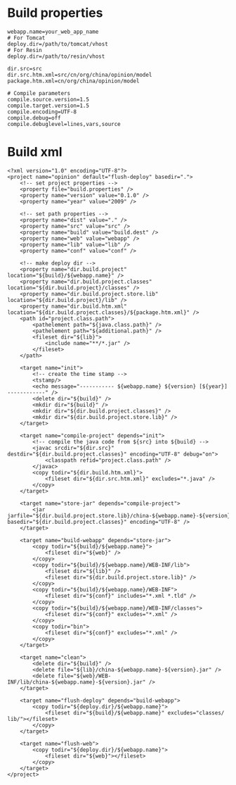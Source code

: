 # Build properties

    webapp.name=your_web_app_name
    # For Tomcat
    deploy.dir=/path/to/tomcat/vhost
    # For Resin
    deploy.dir=/path/to/resin/vhost
    
    dir.src=src
    dir.src.htm.xml=src/cn/org/china/opinion/model
    package.htm.xml=cn/org/china/opinion/model
    
    # Compile parameters
    compile.source.version=1.5
    compile.target.version=1.5
    compile.encoding=UTF-8
    compile.debug=off
    compile.debuglevel=lines,vars,source

# Build xml

    <?xml version="1.0" encoding="UTF-8"?>
    <project name="opinion" default="flush-deploy" basedir=".">
        <!-- set project properties -->
        <property file="build.properties" />
        <property name="version" value="0.1.0" />
        <property name="year" value="2009" />
        
        <!-- set path properties -->
        <property name="dist" value="." />
        <property name="src" value="src" />
        <property name="build" value="build.dest" />
        <property name="web" value="webapp" />
        <property name="lib" value="lib" />
        <property name="conf" value="conf" />
        
        <!-- make deploy dir -->
        <property name="dir.build.project" location="${build}/${webapp.name}" />
        <property name="dir.build.project.classes" location="${dir.build.project}/classes" />
        <property name="dir.build.project.store.lib" location="${dir.build.project}/lib" />
        <property name="dir.build.htm.xml" location="${dir.build.project.classes}/${package.htm.xml}" />
        <path id="project.class.path">
            <pathelement path="${java.class.path}" />
            <pathelement path="${additional.path}" />
            <fileset dir="${lib}">
                <include name="**/*.jar" />
            </fileset>
        </path>
        
        <target name="init">
            <!-- create the time stamp -->
            <tstamp/>
            <echo message="----------- ${webapp.name} ${version} [${year}] ------------" />
            <delete dir="${build}" />
            <mkdir dir="${build}" />
            <mkdir dir="${dir.build.project.classes}" />
            <mkdir dir="${dir.build.project.store.lib}" />
        </target>
        
        <target name="compile-project" depends="init">
            <!-- compile the java code from ${src} into ${build} -->
            <javac srcdir="${dir.src}" destdir="${dir.build.project.classes}" encoding="UTF-8" debug="on">
                <classpath refid="project.class.path" />
            </javac>
            <copy todir="${dir.build.htm.xml}">
                <fileset dir="${dir.src.htm.xml}" excludes="*.java" />
            </copy>
        </target>
        
        <target name="store-jar" depends="compile-project">
            <jar jarfile="${dir.build.project.store.lib}/china-${webapp.name}-${version}.jar" basedir="${dir.build.project.classes}" encoding="UTF-8" />
        </target>
        
        <target name="build-webapp" depends="store-jar">
            <copy todir="${build}/${webapp.name}">
                <fileset dir="${web}" />
            </copy>
            <copy todir="${build}/${webapp.name}/WEB-INF/lib">
                <fileset dir="${lib}" />
                <fileset dir="${dir.build.project.store.lib}" />
            </copy>
            <copy todir="${build}/${webapp.name}/WEB-INF">
                <fileset dir="${conf}" includes="*.xml *.tld" />
            </copy>
            <copy todir="${build}/${webapp.name}/WEB-INF/classes">
                <fileset dir="${conf}" excludes="*.xml" />
            </copy>
            <copy todir="bin">
                <fileset dir="${conf}" excludes="*.xml" />
            </copy>
        </target>
        
        <target name="clean">
            <delete dir="${build}" />
            <delete file="${lib}/china-${webapp.name}-${version}.jar" />
            <delete file="${web}/WEB-INF/lib/china-${webapp.name}-${version}.jar" />
        </target>
        
        <target name="flush-deploy" depends="build-webapp">
            <copy todir="${deploy.dir}/${webapp.name}">
                <fileset dir="${build}/${webapp.name}" excludes="classes/ lib/"></fileset>
            </copy>
        </target>
        
        <target name="flush-web">
            <copy todir="${deploy.dir}/${webapp.name}">
                <fileset dir="${web}"></fileset>
            </copy>
        </target>
    </project>